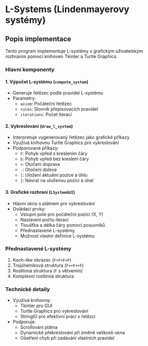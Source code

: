 # L-Systems (Lindenmayerovy systémy)

## Popis implementace

Tento program implementuje L-systémy s grafickým uživatelským rozhraním pomocí knihoven Tkinter a Turtle Graphics.

### Hlavní komponenty

#### 1. Výpočet L-systému (`compute_system`)
- Generuje řetězec podle pravidel L-systému
- Parametry:
  - `axiom`: Počáteční řetězec
  - `rules`: Slovník přepisovacích pravidel
  - `iterations`: Počet iterací

#### 2. Vykreslování (`draw_l_system`)
- Interpretuje vygenerovaný řetězec jako grafické příkazy
- Využívá knihovnu Turtle Graphics pro vykreslování
- Podporované příkazy:
  - `F`: Pohyb vpřed s kreslením čáry
  - `b`: Pohyb vpřed bez kreslení čáry
  - `+`: Otočení doprava
  - `-`: Otočení doleva
  - `[`: Uložení aktuální pozice a úhlu
  - `]`: Návrat na uloženou pozici a úhel

#### 3. Grafické rozhraní (`LSystemGUI`)
- Hlavní okno s plátnem pro vykreslování
- Ovládací prvky:
  - Vstupní pole pro počáteční pozici (X, Y)
  - Nastavení počtu iterací
  - Tloušťka a délka čáry pomocí posuvníků
  - Přednastavené L-systémy
  - Možnost vlastní definice L-systému

### Přednastavené L-systémy
1. Koch-like obrazec (`F+F+F+F`)
2. Trojúhelníková struktura (`F++F++F`)
3. Rostlinná struktura (`F` s větvením)
4. Komplexní rostlinná struktura

### Technické detaily
- Využívá knihovny:
  - Tkinter pro GUI
  - Turtle Graphics pro vykreslování
  - StringIO pro efektivní práci s řetězci
- Podporuje:
  - Scrollování plátna
  - Dynamické překreslování při změně velikosti okna
  - Ošetření chyb při zadávání vlastních pravidel
